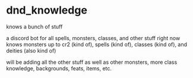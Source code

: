 # dnd_knowledge
knows a bunch of stuff

a discord bot for all spells, monsters, classes, and other stuff
right now knows monsters up to cr2 (kind of), spells (kind of), classes (kind of), and deities (also kind of)

will be adding all the other stuff as well as other monsters, more class knowledge, backgrounds, feats, items, etc.
